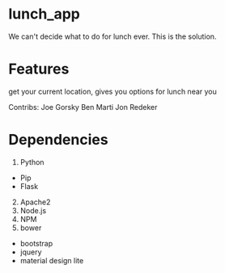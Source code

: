 # lunch_app
We can't decide what to do for lunch ever.  This is the solution.

# Features
get your current location, gives you options for lunch near you

Contribs:
Joe Gorsky
Ben Marti
Jon Redeker

# Dependencies

1. Python
  * Pip
  * Flask
2. Apache2
3. Node.js
4. NPM
5. bower
  * bootstrap
  * jquery
  * material design lite
